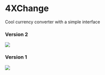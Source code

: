 # 4XChange
Cool currency converter with a simple interface

### Version 2
![](4XChange/4XChange-ver2-demo1.1.gif)

### Version 1
![](4XChange/4XChange-ver1-demo1.1.gif)

